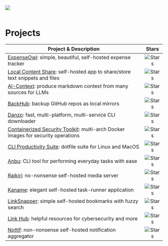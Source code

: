 <div>
  <a href="https://github.com/tanq16">
    <img align="center" src="https://github-readme-stats.vercel.app/api?username=tanq16&show_icons=true&hide_border=true&custom_title=GitHub%20Stats&theme=material-palenight" />
  </a>
</div>

<br>

<div>
  <h1>Projects</h1>
</div>

| Project & Description | Stars |
|---------|:---------:|
| [ExpenseOwl](https://github.com/tanq16/expenseowl): simple, beautiful, self-hosted expense tracker |![Stars](https://img.shields.io/github/stars/tanq16/expenseowl?style=for-the-badge&label=★&color=cfaaf9&labelColor=363a4f) |
| [Local Content Share](https://github.com/tanq16/local-content-share): self-hosted app to share/store text snippets and files |![Stars](https://img.shields.io/github/stars/tanq16/local-content-share?style=for-the-badge&label=★&color=cfaaf9&labelColor=363a4f) |
| [AI-Context](https://github.com/tanq16/ai-context): produce markdown context from many sources for LLMs |![Stars](https://img.shields.io/github/stars/tanq16/ai-context?style=for-the-badge&label=★&color=cfaaf9&labelColor=363a4f) |
| [BackHub](https://github.com/tanq16/backhub): backup GitHub repos as local mirrors |![Stars](https://img.shields.io/github/stars/tanq16/backhub?style=for-the-badge&label=★&color=cfaaf9&labelColor=363a4f) |
| [Danzo](https://github.com/tanq16/danzo): fast, multi-platform, multi-service CLI downloader |![Stars](https://img.shields.io/github/stars/tanq16/danzo?style=for-the-badge&label=★&color=cfaaf9&labelColor=363a4f) |
| [Containerized Security Toolkit](https://github.com/tanq16/containerized-security-toolkit): multi-arch Docker images for security operations |![Stars](https://img.shields.io/github/stars/tanq16/containerized-security-toolkit?style=for-the-badge&label=★&color=cfaaf9&labelColor=363a4f) |
| [CLI Productivity Suite](https://github.com/tanq16/cli-productivity-suite): dotfile suite for Linux and MacOS |![Stars](https://img.shields.io/github/stars/tanq16/cli-productivity-suite?style=for-the-badge&label=★&color=cfaaf9&labelColor=363a4f) |
| [Anbu](https://github.com/tanq16/anbu): CLI tool for performing everyday tasks with ease |![Stars](https://img.shields.io/github/stars/tanq16/anbu?style=for-the-badge&label=★&color=cfaaf9&labelColor=363a4f) |
| [Raikiri](https://github.com/tanq16/raikiri): no-nonsense self-hosted media server |![Stars](https://img.shields.io/github/stars/tanq16/raikiri?style=for-the-badge&label=★&color=cfaaf9&labelColor=363a4f) |
| [Kaname](https://github.com/tanq16/kaname): elegant self-hosted task-runner application |![Stars](https://img.shields.io/github/stars/tanq16/kaname?style=for-the-badge&label=★&color=cfaaf9&labelColor=363a4f) |
| [LinkSnapper](https://github.com/tanq16/linksnapper): simple self-hosted bookmarks with fuzzy search |![Stars](https://img.shields.io/github/stars/tanq16/linksnapper?style=for-the-badge&label=★&color=cfaaf9&labelColor=363a4f) |
| [Link Hub](https://github.com/tanq16/link-hub): helpful resources for cybersecurity and more |![Stars](https://img.shields.io/github/stars/tanq16/link-hub?style=for-the-badge&label=★&color=cfaaf9&labelColor=363a4f) |
| [Nottif](https://github.com/tanq16/nottif): non-nonsense self-hosted notification aggregator |![Stars](https://img.shields.io/github/stars/tanq16/nottif?style=for-the-badge&label=★&color=cfaaf9&labelColor=363a4f) |
